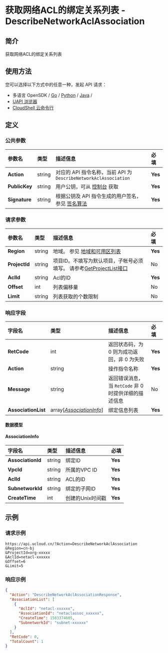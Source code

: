 # 获取网络ACL的绑定关系列表 - DescribeNetworkAclAssociation

## 简介

获取网络ACL的绑定关系列表






## 使用方法

您可以选择以下方式中的任意一种，发起 API 请求：
- 多语言 OpenSDK / [Go](https://github.com/ucloud/ucloud-sdk-go) / [Python](https://github.com/ucloud/ucloud-sdk-python3) / [Java](https://github.com/ucloud/ucloud-sdk-java) /
- [UAPI 浏览器](https://console.ucloud.cn/uapi/detail?id=DescribeNetworkAclAssociation)
- [CloudShell 云命令行](https://shell.ucloud.cn/)


## 定义

### 公共参数

| 参数名 | 类型 | 描述信息 | 必填 |
|:---|:---|:---|:---|
| **Action**     | string  | 对应的 API 指令名称，当前 API 为 `DescribeNetworkAclAssociation`                        | **Yes** |
| **PublicKey**  | string  | 用户公钥，可从 [控制台](https://console.ucloud.cn/uapi/apikey) 获取                                             | **Yes** |
| **Signature**  | string  | 根据公钥及 API 指令生成的用户签名，参见 [签名算法](api/summary/signature.md)  | **Yes** |

### 请求参数

| 参数名 | 类型 | 描述信息 | 必填 |
|:---|:---|:---|:---|
| **Region** | string | 地域。 参见 [地域和可用区列表](api/summary/regionlist) |**Yes**|
| **ProjectId** | string | 项目ID。不填写为默认项目，子帐号必须填写。 请参考[GetProjectList接口](api/summary/get_project_list) |No|
| **AclId** | string | Acl的ID |**Yes**|
| **Offset** | int | 列表偏移量 |No|
| **Limit** | string | 列表获取的个数限制 |No|

### 响应字段

| 字段名 | 类型 | 描述信息 | 必填 |
|:---|:---|:---|:---|
| **RetCode** | int | 返回状态码，为 0 则为成功返回，非 0 为失败 |**Yes**|
| **Action** | string | 操作指令名称 |**Yes**|
| **Message** | string | 返回错误消息，当 `RetCode` 非 0 时提供详细的描述信息 |No|
| **AssociationList** | array[[*AssociationInfo*](#AssociationInfo)] | 绑定信息列表 |**Yes**|

#### 数据模型


#### AssociationInfo

| 字段名 | 类型 | 描述信息 | 必填 |
|:---|:---|:---|:---|
| **AssociationId** | string | 绑定ID |**Yes**|
| **VpcId** | string | 所属的VPC ID |**Yes**|
| **AclId** | string | ACL的ID |**Yes**|
| **SubnetworkId** | string | 绑定的子网ID |**Yes**|
| **CreateTime** | int | 创建的Unix时间戳 |**Yes**|

## 示例

### 请求示例
    
```
https://api.ucloud.cn/?Action=DescribeNetworkAclAssociation
&Region=cn-bj
&ProjectId=org-xxxxx
&AclId=netacl-xxxxxx
&Offset=6
&Limit=5
```

### 响应示例
    
```json
{
  "Action": "DescribeNetworkAclAssociationResponse",
  "AssociationList": [
    {
      "AclId": "netacl-xxxxxx",
      "AssociationId": "netaclassoc_xxxxxx",
      "CreateTime": 1583374605,
      "SubnetworkId": "subnet-xxxxxx"
    }
  ],
  "RetCode": 0,
  "TotalCount": 1
}
```





